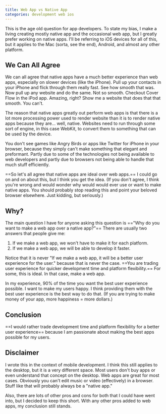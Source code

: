 ```yaml
---
title: Web App vs Native App
categories: development web ios
---
```


This is the age old question for app developers. To state my bias, I make a living creating mostly native app and the occasional web app, but I greatly prefer working on native apps. I'll be referring to iOS devices for all of this, but it applies to the Mac (sorta, see the end), Android, and almost any other platform.

## We Can All Agree

We can all agree that native apps have a much better experience than web apps, especially on slower devices (like the iPhone). Pull up your contacts in your iPhone and flick through them really fast. See how smooth that was. Now pull up any website and do the same. Not so smooth. Checkout Cover Flow in the iPod app. Amazing, right? Show me a website that does that that smooth. You can't.

The reason that native apps greatly out perform web apps is that there is a lot more processing power used to render website than it is to render native apps because they are... well, native. Websites need to run through some sort of engine, in this case WebKit, to convert them to something that can be used by the device.

You don't see games like Angry Birds or apps like Twitter for iPhone in your browser, because they simply can't make something that elegant and preformant. Partly due to some of the technologies not being available to web developers and partly due to browsers not being able to handle that much stuff efficiently.

==So let's all agree that native apps are ideal over web apps.== I could go on and on about this, but I think you get the idea. (If you don't agree, I think you're wrong and would wonder why would would ever use or want to make native apps. You should probably stop reading this and point your beloved browser elsewhere. Just kidding, but seriously.)

## Why?

The main question I have for anyone asking this question is =="Why do you want to make a web app over a native app?"== There are usually two answers that people give me:

1. If we make a web app, we won't have to make it for each platform.
2. If we make a web app, we will be able to develop it faster.

Notice that it is never "If we make a web app, it will be a better user experience for the user." because that is never the case. ==You are trading user experience for quicker development time and platform flexibility.== For some, this is ideal. In that case, make a web app.

In my experience, 90% of the time you want the best user experience possible. I want to make my users happy. I think providing them with the best user experience is the best way to do that. (If you are trying to make money of your app, more happiness = more dollars.)

## Conclusion

==I would rather trade development time and platform flexibility for a better user experience== because I am passionate about making the best apps possible for my users.

## Disclaimer

I wrote this in the context of mobile development. I think this still applies to the desktop, but it is a very different space. Most users don't buy apps or even understand that concept on the desktop. Web apps are great for most cases. Obviously you can't edit music or video (effectively) in a browser. Stuff like that will probably always be a "native app."

Also, there are lots of other pros and cons for both that I could have went into, but I decided to keep this short. With any other pros added to web apps, my conclusion still stands.
